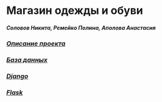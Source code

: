 # Магазин одежды и обуви
##### Соловов Никита, Ремейко Полина, Аполова Анастасия
### [_Описание проекта_](https://github.com/CyberEssence/clothes_magazine/blob/main/Description.md)
### [_База данных_](https://github.com/CyberEssence/clothes_magazine/blob/main/%D0%A0%D0%B5%D0%BB%D1%8F%D1%86%D0%B8%D0%BE%D0%BD%D0%BD%D0%B0%D1%8F%20%D1%81%D1%85%D0%B5%D0%BC%D0%B0.png)

### [_Django_](https://github.com/CyberEssence/clothes_magazine/blob/main/Doker/Django)

### [_Flask_](https://github.com/CyberEssence/clothes_magazine/blob/main/Doker/Flask)
